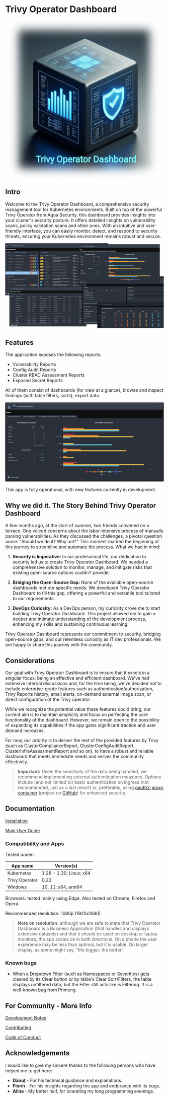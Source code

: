 # Trivy Operator Dashboard

<div align="center">
  <img src="docs/imgs/logo.blurred.png" width="500">
</div>

## Intro

Welcome to the Trivy Operator Dashboard, a comprehensive security management tool for Kubernetes environments. Built on top of the powerful Trivy Operator from Aqua Security, this dashboard provides insights into your cluster's security posture. It offers detailed insights on vulnerability scans, policy validation scans and other ones. With an intuitive and user-friendly interface, you can easily monitor, detect, and respond to security threats, ensuring your Kubernetes environment remains robust and secure.

![](docs/imgs/combo.png)

## Features

The application exposes the following reports:
- Vulnerability Reports
- Config Audit Reports
- Cluster RBAC Assessment Reports
- Exposed Secret Reports

All of them consist of dashboards (for view at a glance), browse and inspect findings (with table filters, sorts), export data.

![](docs/imgs/app.gif)

This app is fully operational, with new features currently in development.

## Why we did it. The Story Behind Trivy Operator Dashboard

A few months ago, at the start of summer, two friends convened on a terrace. One voiced concerns about the labor-intensive process of manually parsing vulnerabilities. As they discussed the challenges, a pivotal question arose: "Should we do it? Why not?" This moment marked the beginning of this journey to streamline and automate the process. What we had in mind:

1. **Security is Imperative:** In our professional life, our dedication to security led us to create Trivy Operator Dashboard. We needed a comprehensive solution to monitor, manage, and mitigate risks that existing open-source options couldn't provide.

2. **Bridging the Open-Source Gap:** None of the available open-source dashboards met our specific needs. We developed Trivy Operator Dashboard to fill this gap, offering a powerful and versatile tool tailored to our requirements.

3. **DevOps Curiosity:** As a DevOps person, my curiosity drove me to start building Trivy Operator Dashboard. This project allowed me to gain a deeper and intimate understanding of the development process, enhancing my skills and sustaining continuous learning.

Trivy Operator Dashboard represents our commitment to security, bridging open-source gaps, and our relentless curiosity as IT dev professionals. We are happy to share this journey with the community.

## Considerations

Our goal with Trivy Operator Dashboard is to ensure that it excels in a singular focus: being an effective and efficient dashboard. We've had extensive internal discussions and, for the time being, we’ve decided not to include enterprise-grade features such as authentication/authorization, Trivy Reports history, email alerts, on-demand external image scan, or direct configuration of the Trivy operator.

While we recognize the potential value these features could bring, our current aim is to maintain simplicity and focus on perfecting the core functionality of the dashboard. However, we remain open to the possibility of expanding its capabilities if the app gains significant traction and user demand increases.

For now, our priority is to deliver the rest of the provided features by Trivy (such as ClusterComplianceReport, ClusterConfigAuditReport, ClusterInfraAssessmentReport and so on), to have a robust and reliable dashboard that meets immediate needs and serves the community effectively.

> **Important:** Given the sensitivity of the data being handled, we recommend implementing external authentication measures. Options include (and not limited to) basic authentication on ingress (not recommended, just as a last resort) or, preferably, using [oauth2-proxy container](https://quay.io/repository/oauth2-proxy/oauth2-proxy) (project on [GitHub](https://github.com/oauth2-proxy/oauth2-proxy)) for enhanced security.

## Documentation

[Installation](docs/install-doc.md)

[Main User Guide](docs/main-doc.md)

### Compatibility and Apps

Tested under:

| App name       | Version(s)              |
|----------------|-------------------------|
| Kubernetes     | 1.28 - 1.30; Linux; x64 |
| Trivy Operator | 0.22                    |
| Windows        | 10, 11; x64, arm64      |

Browsers: tested mainly using Edge. Also tested on Chrome, Firefox and Opera.

Recommended resolution: 1080p (1920x1080)
> **Note on resolution:** although we are safe to state that Trivy Operator Dashboard is a Business Application (that handles and displays extensive datasets) and that it should be used on desktop or laptop monitors, the app scales ok in both directions. On a phone the user experience may be less than optimal, but it is usable. On larger display, as some might say, "the bigger, the better".

### Known bugs
- When a Dropdown Filter (such as Namespaces or Severities) gets cleared by its Clear button or by table's Clear Sort/Filters, the table displays unfiltered data, but the Filter still acts like is Filtering. It is a well-known bug from Primeng.

## For Community - More Info

[Development Notes](DEV_NOTES.md)

[Contributing](CONTRIBUTING.md)

[Code of Conduct](CODE_OF_CONDUCT.md)

## Acknowledgements

I would like to give my sincere thanks to the following persons who have helped me to get here:
 - **Dănuț** - For his technical guidance and explanations. 
 - **Florin** - For his insights regarding the app and endurance with its bugs.
 - **Alina** - My better half, for tolerating my long programming evenings.
